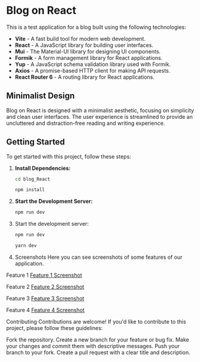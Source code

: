 # Blog on React

This is a test application for a blog built using the following technologies:

- **Vite** - A fast build tool for modern web development.
- **React** - A JavaScript library for building user interfaces.
- **Mui** - The Material-UI library for designing UI components.
- **Formik** - A form management library for React applications.
- **Yup** - A JavaScript schema validation library used with Formik.
- **Axios** - A promise-based HTTP client for making API requests.
- **React Router 6** - A routing library for React applications.

## Minimalist Design

Blog on React is designed with a minimalist aesthetic, focusing on simplicity and clean user interfaces. The user experience is streamlined to provide an uncluttered and distraction-free reading and writing experience.

## Getting Started

To get started with this project, follow these steps:

1. **Install Dependencies:**

    ```bash
    cd blog_React
    ```
    ```bash
    npm install
    ```

2. **Start the Development Server:**

    ```bash
    npm run dev
    ```
3. Start the development server:
    ```bash
    npm run dev
    ```
    ```bash
    yarn dev
    ```

4. Screenshots
Here you can see screenshots of some features of our application.

Feature 1
[Feature 1 Screenshot](blog_React/blob/main/src/assets/screnshots/pageAbout_1.png)

Feature 2
[Feature 2 Screenshot](https://github.com/OliinykViktor/blog_React/blob/main/src/assets/screnshots/pageAbout_2_.png)

Feature 3
[Feature 3 Screenshot](https://github.com/OliinykViktor/blog_React/blob/main/src/assets/screnshots/pageBlog_1.png)

Feature 4
[Feature 4 Screenshot](https://github.com/OliinykViktor/blog_React/blob/main/src/assets/screnshots/pageBlog_2.png)


Contributing
Contributions are welcome! If you'd like to contribute to this project, please follow these guidelines:

Fork the repository.
Create a new branch for your feature or bug fix.
Make your changes and commit them with descriptive messages.
Push your branch to your fork.
Create a pull request with a clear title and description.
